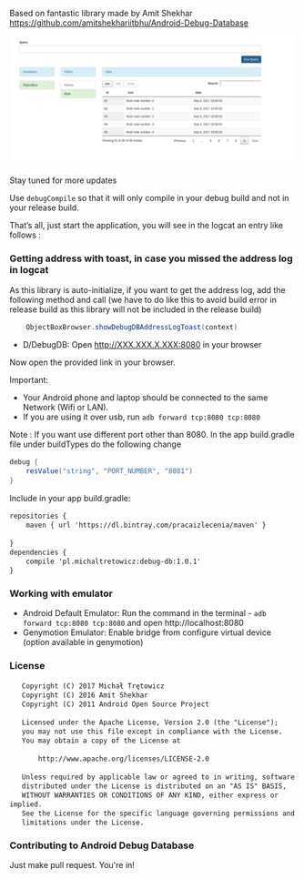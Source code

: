 Based on fantastic library made by Amit Shekhar  https://github.com/amitshekhariitbhu/Android-Debug-Database

<img src=https://raw.githubusercontent.com/kosiarska/ObjectBoxDebugBrowser/master/assets/image.png >

Stay tuned for more updates


Use `debugCompile` so that it will only compile in your debug build and not in your release build.

That’s all, just start the application, you will see in the logcat an entry like follows :

### Getting address with toast, in case you missed the address log in logcat
As this library is auto-initialize, if you want to get the address log, add the following method and call (we have to do like this to avoid build error in release build as this library will not be included in the release build)
```java
    ObjectBoxBrowser.showDebugDBAddressLogToast(context)
```


* D/DebugDB: Open http://XXX.XXX.X.XXX:8080 in your browser
 

Now open the provided link in your browser.

Important:
- Your Android phone and laptop should be connected to the same Network (Wifi or LAN).
- If you are using it over usb, run `adb forward tcp:8080 tcp:8080`

Note      : If you want use different port other than 8080. 
            In the app build.gradle file under buildTypes do the following change

```groovy
debug {
    resValue("string", "PORT_NUMBER", "8081")
}
```

Include in your app build.gradle:
```
repositories {
    maven { url 'https://dl.bintray.com/pracaizlecenia/maven' }

}
dependencies {
    compile 'pl.michaltretowicz:debug-db:1.0.1'
}
```


### Working with emulator
- Android Default Emulator: Run the command in the terminal - `adb forward tcp:8080 tcp:8080` and open http://localhost:8080
- Genymotion Emulator: Enable bridge from configure virtual device (option available in genymotion)


### License
```
   Copyright (C) 2017 Michał Trętowicz
   Copyright (C) 2016 Amit Shekhar
   Copyright (C) 2011 Android Open Source Project

   Licensed under the Apache License, Version 2.0 (the "License");
   you may not use this file except in compliance with the License.
   You may obtain a copy of the License at

       http://www.apache.org/licenses/LICENSE-2.0

   Unless required by applicable law or agreed to in writing, software
   distributed under the License is distributed on an "AS IS" BASIS,
   WITHOUT WARRANTIES OR CONDITIONS OF ANY KIND, either express or implied.
   See the License for the specific language governing permissions and
   limitations under the License.
```

### Contributing to Android Debug Database
Just make pull request. You're in!
